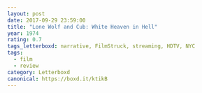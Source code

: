 ```yaml
---
layout: post 
date: 2017-09-29 23:59:00
title: "Lone Wolf and Cub: White Heaven in Hell"
year: 1974
rating: 0.7
tags_letterboxd: narrative, FilmStruck, streaming, HDTV, NYC
tags:
  - film
  - review
category: Letterboxd
canonical: https://boxd.it/ktikB
---
```

